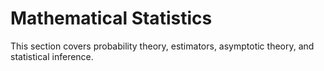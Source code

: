 # Mathematical Statistics

This section covers probability theory, estimators, asymptotic theory, and statistical inference.
